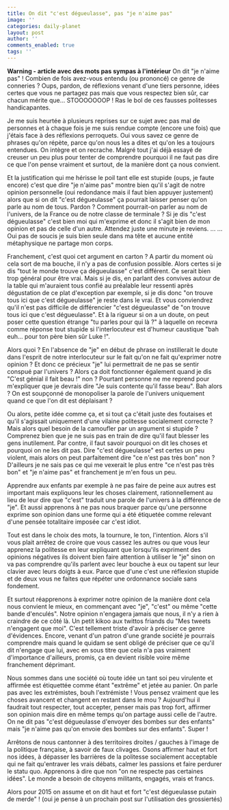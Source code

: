 ```yaml
---
title: On dit "c'est dégueulasse", pas "je n'aime pas"
image: ''
categories: daily-planet
layout: post
author: ''
comments_enabled: true
tags: ''
---
```

**Warning - article avec des mots pas sympas à l'intérieur** 
On dit "je n'aime pas" ! Combien de fois avez-vous entendu (ou prononcé) ce genre de conneries ? Oups, pardon, de réflexions venant d'une tiers personne, idées certes que vous ne partagez pas mais que vous respectez bien sûr, car chacun mérite que... STOOOOOOOP ! Ras le bol de ces fausses politesses handicapantes.

Je me suis heurtée à plusieurs reprises sur ce sujet avec pas mal de personnes et à chaque fois je me suis rendue compte (encore une fois) que j'étais face à des réflexions perroquets. Oui vous savez ce genre de phrases qu'on répète, parce qu'on nous les a dites et qu'on les a toujours entendues. On intègre et on recrache. Malgré tout j'ai déjà essayé de creuser un peu plus pour tenter de comprendre pourquoi il ne faut pas dire ce que l'on pense vraiment et surtout, de la manière dont ça nous convient.

Et la justification qui me hérisse le poil tant elle est stupide (oups, je faute encore) c'est que dire "je n'aime pas" montre bien qu'il s'agit de notre opinion personnelle (oui redondance mais il faut bien appuyer justement) alors que si on dit "c'est dégueulasse" ça pourrait laisser penser qu'on parle au nom de tous. Pardon ? Comment pourrait-on parler au nom de l'univers, de la France ou de notre classe de terminale ? Si je dis "c'est dégueulasse" c'est bien moi qui m'exprime et donc il s'agit bien de mon opinion et pas de celle d'un autre. Attendez juste une minute je reviens. ... ... Oui pas de soucis je suis bien seule dans ma tête et aucune entité métaphysique ne partage mon corps.

Franchement, c'est quoi cet argument en carton ? A partir du moment où cela sort de ma bouche, il n'y a pas de confusion possible. Alors certes si je dis "tout le monde trouve ça dégueulasse" c'est différent. Ce serait bien trop général pour être vrai. Mais si je dis, en parlant des convives autour de la table qui m'auraient tous confié au préalable leur ressenti après dégustation de ce plat d'exception par exemple, si je dis donc "on trouve tous ici que c'est dégueulasse" je reste dans le vrai. Et vous conviendrez qu'il n'est pas difficile de différencier "c'est dégueulasse" de "on trouve tous ici que c'est dégueulasse". Et à la rigueur si on a un doute, on peut poser cette question étrange "tu parles pour qui là ?" à laquelle on recevra comme réponse tout stupide si l'interlocuteur est d'humeur caustique "bah euh... pour ton père bien sûr Luke !".

Alors quoi ? En l'absence de "je" en début de phrase on instillerait le doute dans l'esprit de notre interlocuteur sur le fait qu'on ne fait qu'exprimer notre opinion ? Et donc ce précieux "je" lui permettrait de ne pas se sentir conspué par l'univers ? Alors ça doit fonctionner également quand je dis "C'est génial il fait beau !" non ? Pourtant personne ne me reprend pour m'expliquer que je devrais dire "Je suis contente qu'il fasse beau". Bah alors ? On est soupçonné de monopoliser la parole de l'univers uniquement quand ce que l'on dit est déplaisant ?

Ou alors, petite idée comme ça, et si tout ça c'était juste des foutaises et qu'il s'agissait uniquement d'une vilaine politesse socialement correcte ? Mais alors quel besoin de la camoufler par un argument si stupide ? Comprenez bien que je ne suis pas en train de dire qu'il faut blesser les gens inutilement. Par contre, il faut savoir pourquoi on dit les choses et pourquoi on ne les dit pas. Dire "c'est dégueulasse" est certes un peu violent, mais alors on peut parfaitement dire "ce n'est pas très bon" non ? D'ailleurs je ne sais pas ce qui me vexerait le plus entre "ce n'est pas très bon" et "je n'aime pas" et franchement je m'en fous un peu.

Apprendre aux enfants par exemple à ne pas faire de peine aux autres est important mais expliquons leur les choses clairement, rationnellement au lieu de leur dire que "c'est" traduit une parole de l'univers à la différence de "je". Et aussi apprenons à ne pas nous braquer parce qu'une personne exprime son opinion dans une forme qui a été étiquetée comme relevant d'une pensée totalitaire imposée car c'est idiot.

Tout est dans le choix des mots, la tournure, le ton, l'intention. Alors s'il vous plait arrêtez de croire que vous cassez les autres ou que vous leur apprenez la politesse en leur expliquant que lorsqu'ils expriment des opinions négatives ils doivent bien faire attention à utiliser le "je" sinon on va pas comprendre qu'ils parlent avec leur bouche à eux ou tapent sur leur clavier avec leurs doigts à eux. Parce que d'une c'est une réflexion stupide et de deux vous ne faites que répéter une ordonnance sociale sans fondement.

Et surtout réapprenons à exprimer notre opinion de la manière dont cela nous convient le mieux, en commençant avec "je", "c'est" ou même "cette bande d'enculés". Notre opinion n'engagera jamais que nous, il n'y a rien à craindre de ce côté là. Un petit kikoo aux twittos friands du "Mes tweets n'engagent que moi". C'est tellement triste d'avoir à préciser ce genre d'évidences. Encore, venant d'un patron d'une grande société je pourrais comprendre mais quand le quidam se sent obligé de préciser que ce qu'il dit n'engage que lui, avec en sous titre que cela n'a pas vraiment d'importance d'ailleurs, promis, ça en devient risible voire même franchement déprimant.

Nous sommes dans une société où toute idée un tant soi peu virulente et affirmée est étiquettée comme étant "extrême" et jetée au panier. On parle pas avec les extrémistes, bouh l'extrémiste ! Vous pensez vraiment que les choses avancent et changent en restant dans le mou ? Aujourd'hui il faudrait tout respecter, tout accepter, penser mais pas trop fort, affirmer son opinion mais dire en même temps qu'on partage aussi celle de l'autre. On ne dit pas "c'est dégueulasse d'envoyer des bombes sur des enfants" mais "je n'aime pas qu'on envoie des bombes sur des enfants". Super !

Arrêtons de nous cantonner à des territoires droites / gauches à l'image de la politique française, à savoir de faux clivages. Osons affirmer haut et fort nos idées, à dépasser les barrières de la politesse socialement acceptable qui ne fait qu'entraver les vrais débats, calmer les passions et faire perdurer le statu quo. Apprenons à dire que non "on ne respecte pas certaines idées". Le monde a besoin de citoyens militants, engagés, vrais et francs. 

Alors pour 2015 on assume et on dit haut et fort "c'est dégueulasse putain de merde" ! (oui je pense à un prochain post sur l'utilisation des grossiertés)

